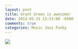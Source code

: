 ```yaml
---
layout: post
title: Grant Green is awesome!
date: 2014-05-31 13:53:08 -0500
comments: true
categories: Music Jazz Funky
---
```




<a href="http://www.youtube.com/watch?v=GLBTSrD42QY"><img src="images/GrantGreen.png"/></a>
